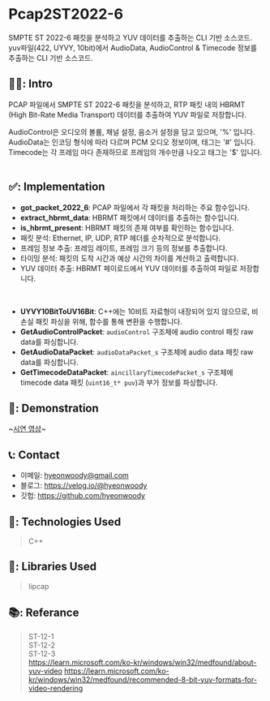# Pcap2ST2022-6
SMPTE ST 2022-6 패킷을 분석하고 YUV 데이터를 추출하는 CLI 기반 소스코드.
yuv파일(422, UYVY, 10bit)에서 AudioData, AudioControl & Timecode 정보를 추출하는 CLI 기반 소스코드.



## 🧑‍💻: Intro
PCAP 파일에서 SMPTE ST 2022-6 패킷을 분석하고, 
RTP 패킷 내의 HBRMT (High Bit-Rate Media Transport) 데이터를 추출하여 YUV 파일로 저장합니다. 

AudioControl은 오디오의 볼륨, 채널 설정, 음소거 설정을 담고 있으며, '%' 입니다.</br>
AudioData는 인코딩 형식에 따라 다르며 PCM 오디오 정보이며, 태그는 '#' 입니다.</br>
Timecode는 각 프레임 마다 존재하므로 프레임의 개수만큼 나오고 태그는 '$' 입니다.</br>
</br>

## ✅: Implementation 
- **got_packet_2022_6**: PCAP 파일에서 각 패킷을 처리하는 주요 함수입니다.
- **extract_hbrmt_data**: HBRMT 패킷에서 데이터를 추출하는 함수입니다.
- **is_hbrmt_present**: HBRMT 패킷의 존재 여부를 확인하는 함수입니다.
- 패킷 분석: Ethernet, IP, UDP, RTP 헤더를 순차적으로 분석합니다.
- 프레임 정보 추출: 프레임 레이트, 프레임 크기 등의 정보를 추출합니다.
- 타이밍 분석: 패킷의 도착 시간과 예상 시간의 차이를 계산하고 출력합니다.
- YUV 데이터 추출: HBRMT 페이로드에서 YUV 데이터를 추출하여 파일로 저장합니다.
  
</br>

- **UYVY10BitToUV16Bit**: C++에는 10비트 자료형이 내장되어 있지 않으므로, 비손실 패킷 파싱을 위해, 함수를 통해 변환을 수행합니다.
- **GetAudioControlPacket**: `audioControl` 구조체에 audio control 패킷 raw data를 파싱합니다.
- **GetAudioDataPacket**: `audioDataPacket_s` 구조체에 audio data 패킷 raw data를 파싱합니다.
- **GetTimecodeDataPacket**: `aincillaryTimecodePacket_s` 구조체에 timecode data 패킷 (`uint16_t* puv`)과 부가 정보를 파싱합니다.


## 🎥: Demonstration
~[시연 영상](https://youtu.be/lxQEEoyy_Og)~

## 📞: Contact
- 이메일: hyeonwoody@gmail.com
- 블로그: https://velog.io/@hyeonwoody
- 깃헙: https://github.com/hyeonwoody

## 🧱: Technologies Used
>C++


## 📖: Libraries Used
>lipcap

## 📚: Referance
>ST-12-1</br>
>ST-12-2</br>
>ST-12-3</br>
>https://learn.microsoft.com/ko-kr/windows/win32/medfound/about-yuv-video
>https://learn.microsoft.com/ko-kr/windows/win32/medfound/recommended-8-bit-yuv-formats-for-video-rendering
